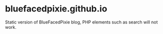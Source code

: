 # bluefacedpixie.github.io
Static version of BlueFacedPixie blog, PHP elements such as search will not work.
